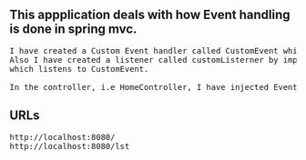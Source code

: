 <h2>This appplication deals with how Event handling is done in spring mvc.</h2>

<pre>
I have created a Custom Event handler called CustomEvent which extends APPlicationEvent.
Also I have created a listener called customListerner by implementing ApplicationListener
which listens to CustomEvent.

In the controller, i.e HomeController, I have injected Event publisher which publishes the CustomEvent whenever the method,getList() is invoked.
</pre>
<h2>URLs</h2>
<pre>
http://localhost:8080/
http://localhost:8080/lst
</pre>